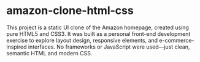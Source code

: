 # amazon-clone-html-css
This project is a static UI clone of the Amazon homepage, created using pure HTML5 and CSS3. It was built as a personal front-end development exercise to explore layout design, responsive elements, and e-commerce-inspired interfaces. No frameworks or JavaScript were used—just clean, semantic HTML and modern CSS.
